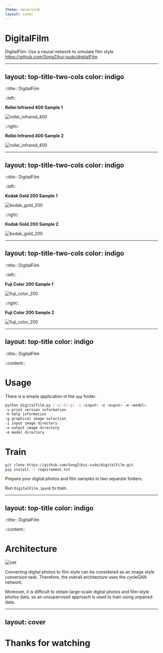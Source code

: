 ```yaml
---
theme: neversink
layout: cover
---
```


# DigitalFilm

DigitalFilm: Use a neural network to simulate film style.   
https://github.com/SongZihui-sudo/digitalFilm

---
layout: top-title-two-cols
color: indigo
---


::title::
DigitalFilm  

::left::

**Rollei Infrared 400 Sample 1**


![rollei_infrared_400](./image/rollei_infrared_400.jpg)

::right::

**Rollei Infrared 400 Sample 2**

![rollei_infrared_400](./image/rollei_infrared_400(2).jpg)

---
layout: top-title-two-cols
color: indigo
---

::title::
DigitalFilm  


::left::

**Kodak Gold 200 Sample 1**

![kodak_gold_200](./image/kodak_gold_200.jpg)

::right::

**Kodak Gold 200 Sample 2**

![kodak_gold_200](./image/kodak_gold_200%20(2).jpg)

---
layout: top-title-two-cols
color: indigo
---

::title::
DigitalFilm  

::left::

**Fuji Color 200 Sample 1**

![fuji_color_200](./image/fuji_color_200.jpg)

::right::

**Fuji Color 200 Sample 2**

![fuji_color_200](./image/fuji_color_200(2).jpg)

---
layout: top-title
color: indigo
---

::title::
DigitalFilm

::content::

# Usage

There is a simple application in the `app` folder.
```bash
python digitalFilm.py [-v/-h/-g] -i <input> -o <ouput> -m <model>
-v print version information
-h help information
-g graphical image selection
-i input image directory
-o output image directory
-m model directory
```

# Train

```bash
git clone https://github.com/SongZihui-sudo/digitalFilm.git
pip install -r requirement.txt
```
Prepare your digital photos and film samples in two separate folders.    

Run `DigitalFilm.ipynb` to train.

---
layout: top-title
color: indigo
---

::title::
DigitalFilm

::content::

# Architecture

![net](./image/digitalFilm.onnx.svg)

Converting digital photos to film style can be considered as an image style conversion task. Therefore, the overall architecture uses the cycleGAN network.

Moreover, it is difficult to obtain large-scale digital photos and film-style photos data, so an unsupervised approach is used to train using unpaired data.

---
layout: cover
---


# Thanks for watching